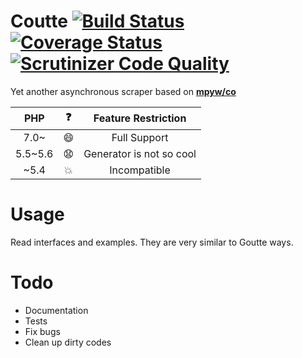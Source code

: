 # Coutte [![Build Status](https://travis-ci.com/mpyw/coutte.svg?branch=master)](https://travis-ci.com/mpyw/coutte) [![Coverage Status](https://coveralls.io/repos/github/mpyw/coutte/badge.svg?branch=master)](https://coveralls.io/github/mpyw/coutte?branch=master) [![Scrutinizer Code Quality](https://scrutinizer-ci.com/g/mpyw/coutte/badges/quality-score.png?b=master)](https://scrutinizer-ci.com/g/mpyw/coutte/?branch=master)

Yet another asynchronous scraper based on **[mpyw/co](https://github.com/mpyw/co)**

| PHP | :question: | Feature Restriction |
|:---:|:---:|:---:|
| 7.0~ | :smile: | Full Support |
| 5.5~5.6 | :anguished: | Generator is not so cool |
| ~5.4 | :boom: | Incompatible |

# Usage

Read interfaces and examples. They are very similar to Goutte ways.

# Todo

- Documentation
- Tests
- Fix bugs
- Clean up dirty codes
